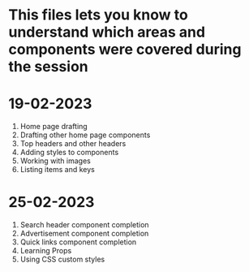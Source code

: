 # This files lets you know to understand which areas and components were covered during the session

# 19-02-2023

1. Home page drafting
2. Drafting other home page components
3. Top headers and other headers
4. Adding styles to components
5. Working with images
6. Listing items and keys

# 25-02-2023

1. Search header component completion
2. Advertisement component completion
3. Quick links component completion
4. Learning Props
5. Using CSS custom styles 


